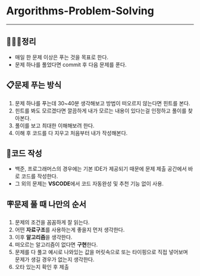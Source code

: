 # Argorithms-Problem-Solving
---

## 🧑🏻‍💻정리

- 매일 한 문제 이상은 푸는 것을 목표로 한다.
- 문제 하나를 풀었다면 commit 후 다음 문제를 푼다.


## 📋문제 푸는 방식

1. 문제 하나를 푸는데 30~40분 생각해보고 방법이 떠오르지 않는다면 힌트를 본다.
2. 힌트를 봐도 모르겠다면 깔끔하게 내가 모르는 내용이 있다는걸 인정하고 풀이를 찾아본다.
3. 풀이를 보고 최대한 이해해보려 한다.
4. 이해 후 코드를 다 지우고 처음부터 내가 작성해본다.

## 📝코드 작성

- 백준, 프로그래머스의 경우에는 기본 IDE가 제공되기 때문에 문제 제출 공간에서 바로 코드를 작성한다.
- 그 외의 문제는 **VSCODE**에서 코드 자동완성 및 추천 기능 없이 사용.

## 🪧문제 풀 때 나만의 순서

1. 문제의 조건을 꼼꼼하게 잘 읽는다.
2. 어떤 **자료구조**를 사용하는게 좋을지 먼저 생각한다.
3. 이후 **알고리즘**을 생각한다.
4. 떠오르는 알고리즘이 없다면 **구현**한다.
5. 문제를 다 풀고 예시로 나와있는 값을 머릿속으로 또는 타이핑으로 직접 넣어보며 문제가 생길 경우가 없는지 생각한다.
6. 오타 있는지 확인 후 제출
